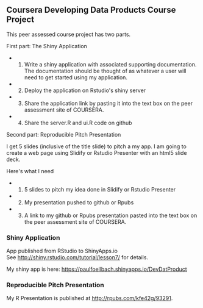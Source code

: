 ## Coursera Developing Data Products Course Project

This peer assessed course project has two parts. 

First part: The Shiny Application

* 1. Write a shiny application with associated supporting documentation. The documentation should be thought of as whatever a user will need to get started using my application.
* 2. Deploy the application on Rstudio's shiny server
* 3. Share the application link by pasting it into the text box on the peer assessment site of COURSERA.
* 4. Share the server.R and ui.R code on github

Second part: Reproducible Pitch Presentation

I get 5 slides (inclusive of the title slide) to pitch a my app. I am going to create a web page using Slidify or Rstudio Presenter with an html5 slide deck.

Here's what I need

* 1. 5 slides to pitch my idea done in Slidify or Rstudio Presenter
* 2. My presentation pushed to github or Rpubs
* 3. A link to my github or Rpubs presentation pasted into the text box on the peer assessment site of COURSERA.


### Shiny Application
App published from RStudio to ShinyApps.io  
See http://shiny.rstudio.com/tutorial/lesson7/ for details.

My shiny app is here:
https://paulfoellbach.shinyapps.io/DevDatProduct

### Reproducible Pitch Presentation
My R Presentation is published at http://rpubs.com/kfe42g/93291.

